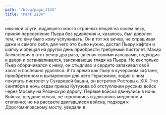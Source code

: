 ```yaml
---
path: "/blog/page_2134"
title: "Part 2134"
---
```


ивычкой слуги, видавшего много странных вещей на своем веку, принял переселение Пьера без удивления и, казалось, был доволен тем, что ему было кому услуживать. Он в тот же вечер, не спрашивая даже и самого себя, для чего это было нужно, достал Пьеру кафтан и шапку и обещал на другой день приобрести требуемый пистолет. Макар Алексеевич в этот вечер два раза, шлепая своими калошами, подходил к двери и останавливался, заискивающе глядя на Пьера. Но как только Пьер оборачивался к нему, он стыдливо и сердито запахивал свой халат и поспешно удалялся. В то время как Пьер в кучерском кафтане, приобретенном и выпаренном для него Герасимом, ходил с ним покупать пистолет у Сухаревой башни, он встретил Ростовых.
XIX.
1-го сентября в ночь отдан приказ Кутузова об отступлении русских войск через Москву на Рязанскую дорогу.
Первые войска двинулись в ночь. Войска, шедшие ночью, не торопились и двигались медленно и степенно; но на рассвете двигавшиеся войска, подходя к Дорогомиловскому мосту, увидали в
